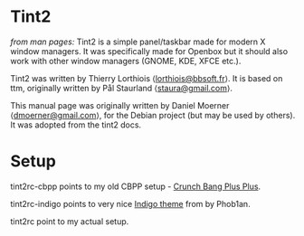 # Tint2

 
*from man pages:*
Tint2 is a simple panel/taskbar made for modern X window managers. 
It was specifically made for Openbox but it should also work with other window managers (GNOME, KDE, XFCE etc.).

Tint2 was written by Thierry Lorthiois ⟨lorthiois@bbsoft.fr⟩. 
It is based on ttm, originally written by Pål Staurland ⟨staura@gmail.com⟩.

This manual page was originally written by Daniel Moerner ⟨dmoerner@gmail.com⟩, 
for the Debian project (but may be used by others). 
It was adopted from the tint2 docs.


# Setup
tint2rc-cbpp points to my old CBPP setup - [Crunch Bang Plus Plus](https://www.crunchbangplusplus.org/oldindex.html).

tint2rc-indigo points to very nice [Indigo theme](https://www.opendesktop.org/p/1238897/) from by Phob1an.

tint2rc point to my actual setup.
